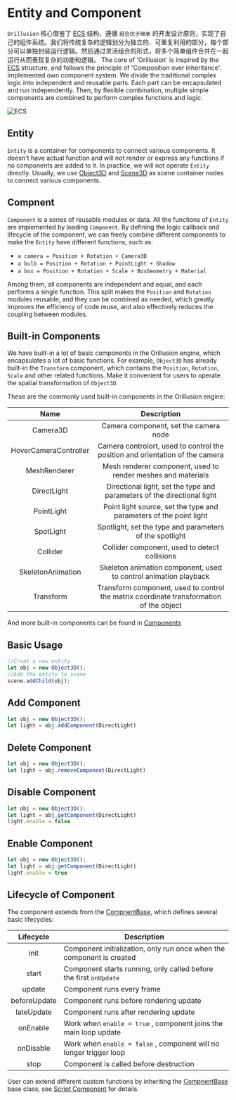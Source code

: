 # Entity and Component
`Orillusion` 核心借鉴了 [ECS](https://wikipedia.org/wiki/Entity_component_system) 结构，遵循 `组合优于继承` 的开发设计原则，实现了自己的组件系统。我们将传统复杂的逻辑划分为独立的、可重复利用的部分，每个部分可以单独封装运行逻辑。然后通过灵活组合的形式，将多个简单组件合并在一起运行从而表现复杂的功能和逻辑。
The core of 'Orillusion' is inspired by the [ECS](https://wikipedia.org/wiki/Entity_component_system) structure, and follows the principle of 'Composition over inheritance'. Implemented own component system. We divide the traditional complex logic into independent and reusable parts. Each part can be encapsulated and run independently. Then, by flexible combination, multiple simple components are combined to perform complex functions and logic.

![ECS](/images/component.svg)

## Entity
`Entity` is a container for components to connect various components. It doesn't have actual function and will not render or express any functions if no components are added to it.
In practice, we will not operate `Entity` directly. Usually, we use [Object3D](/guide/core/object) and [Scene3D](/guide/core/scene) as scene container nodes to connect various components.

## Compnent
`Component` is a series of reusable modules or data. All the functions of `Entity` are implemented by loading `Component`. By defining the logic callback and lifecycle of the component, we can freely combine different components to make the `Entity` have different functions, such as:

- `a camera = Position + Rotation + Camera3D`  
- `a bulb = Position + Rotation + PointLight + Shadow` 
- `a box = Position + Rotation + Scale + BoxGeometry + Material` 

Among them, all components are independent and equal, and each performs a single function. This split makes the `Position` and `Rotation` modules reusable, and they can be combined as needed, which greatly improves the efficiency of code reuse, and also effectively reduces the coupling between modules.

## Built-in Components

We have built-in a lot of basic components in the Orillusion engine, which encapsulates a lot of basic functions. For example, `Object3D` has already built-in the `Transform` component, which contains the `Position`, `Rotation`, `Scale` and other related functions. Make it convenient for users to operate the spatial transformation of `Object3D`.


These are the commonly used built-in components in the Orillusion engine:

|         Name          |                                       Description                                       |
|:---------------------:|:---------------------------------------------------------------------------------------:|
|       Camera3D        |                          Camera component, set the camera node                          |
| HoverCameraController |      Camera controlort, used to control the position and orientation of the camera      |
|     MeshRenderer      |              Mesh renderer component, used to render meshes and materials               |
|      DirectLight      |         Directional light, set the type and parameters of the directional light         |
|      PointLight       |           Point light source, set the type and parameters of the point light            |
|       SpotLight       |                 Spotlight, set the type and parameters of the spotlight                 |
|       Collider        |                      Collider component, used to detect collisions                      |
|   SkeletonAnimation   |            Skeleton animation component, used to control animation playback             |
|       Transform       | Transform component, used to control the matrix coordinate transformation of the object |

And more built-in components can be found in [Components](/api/#components)

## Basic Usage
```ts
//Creat a new entity
let obj = new Object3D();
//Add the entity to scene
scene.addChild(obj);
```
## Add Component
```ts
let obj = new Object3D();
let light = obj.addComponent(DirectLight)
```

## Delete Component
```ts
let obj = new Object3D();
let light = obj.removeComponent(DirectLight)
```

## Disable Component
```ts
let obj = new Object3D();
let light = obj.getComponent(DirectLight)
light.enable = false
```

## Enable Component
```ts
let obj = new Object3D();
let light = obj.getComponent(DirectLight)
light.enable = true
```

## Lifecycle of Component
The component extends from the [CompnentBase](/api/classes/ComponentBase), which defines several basic lifecycles:

|  Lifecycle   | Description                                                           |
|:------------:|-----------------------------------------------------------------------|
|     init     | Component initialization, only run once when the component is created |
|    start     | Component starts running, only called before the first `onUpdate`     |
|    update    | Component runs every frame                                            |
| beforeUpdate | Component runs before rendering update                                |
|  lateUpdate  | Component runs after rendering update                                 |
|   onEnable   | Work when `enable = true` , component joins the main loop update      |
|  onDisable   | Work when `enable = false` , component will no longer trigger loop    |
|     stop     | Component is called before destruction                                |

User can extend different custom functions by inheriting the [CompnentBase](/api/classes/ComponentBase) base class, see [Script Component](/guide/core/script) for details.